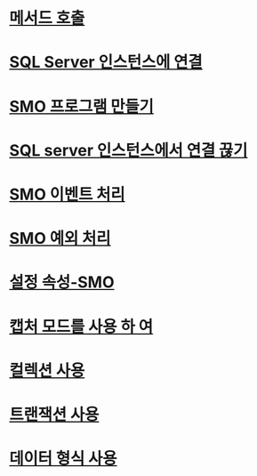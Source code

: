 # [메서드 호출](calling-methods.md)
# [SQL Server 인스턴스에 연결](connecting-to-an-instance-of-sql-server.md)
# [SMO 프로그램 만들기](creating-smo-programs.md)
# [SQL server 인스턴스에서 연결 끊기](disconnecting-from-an-instance-of-sql-server.md)
# [SMO 이벤트 처리](handling-smo-events.md)
# [SMO 예외 처리](handling-smo-exceptions.md)
# [설정 속성-SMO](setting-properties-smo.md)
# [캡처 모드를 사용 하 여](using-capture-mode.md)
# [컬렉션 사용](using-collections.md)
# [트랜잭션 사용](using-transactions.md)
# [데이터 형식 사용](working-with-data-types.md)
